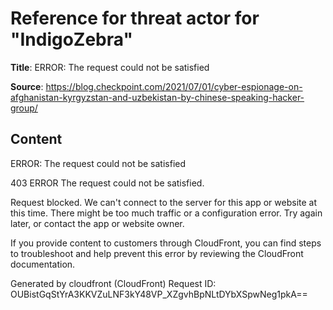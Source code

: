 # Reference for threat actor for "IndigoZebra"

**Title**: ERROR: The request could not be satisfied

**Source**: https://blog.checkpoint.com/2021/07/01/cyber-espionage-on-afghanistan-kyrgyzstan-and-uzbekistan-by-chinese-speaking-hacker-group/

## Content


ERROR: The request could not be satisfied

403 ERROR
The request could not be satisfied.

Request blocked.
We can't connect to the server for this app or website at this time. There might be too much traffic or a configuration error. Try again later, or contact the app or website owner.

If you provide content to customers through CloudFront, you can find steps to troubleshoot and help prevent this error by reviewing the CloudFront documentation.



Generated by cloudfront (CloudFront)
Request ID: OUBistGqStYrA3KKVZuLNF3kY48VP_XZgvhBpNLtDYbXSpwNeg1pkA==




